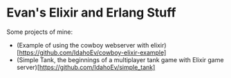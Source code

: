 Evan's Elixir and Erlang Stuff
==============================

Some projects of mine:
* (Example of using the cowboy webserver with elixir)[https://github.com/IdahoEv/cowboy-elixir-example]
* (Simple Tank, the beginnings of a multiplayer tank game with Elixir game server)[https://github.com/IdahoEv/simple_tank]

